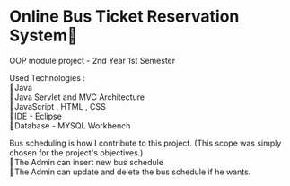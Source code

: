  <h1>Online Bus Ticket Reservation System🚎</h1>
 
 OOP module project  -  2nd Year 1st Semester 
 
 Used Technologies :<br/>
     🔹Java<br/>
     🔹Java Servlet and MVC Architecture<br/>
     🔹JavaScript , HTML , CSS<br/>
     🔹IDE - Eclipse<br/>
     🔹Database - MYSQL Workbench<br/>
     
Bus scheduling is how I contribute to this project. (This scope was simply chosen for the project's objectives.)<br/>
    🔹The Admin can insert new bus schedule<br/>
    🔹The Admin can update and delete the bus schedule if he wants.<br/>
    
